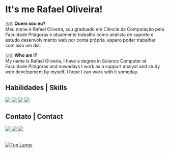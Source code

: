 <h1>It's me Rafael Oliveira!</h1>

<p>    
    <span>&#x1F1E7&#x1F1F7 <strong>Quem sou eu?</strong></span>
    <br>
    Meu nome é Rafael Oliveira, sou graduado em Ciência da Computação pela Faculdade Pitágoras e atualmente trabalho como analista de suporte e estudo desenvolvimento web por conta própria, espero poder trabalhar com isso um dia.</p>
<p>
    <span>&#x1F1FA&#x1F1F8 <strong>Who am I?</strong></span>
    <br>
    My name is Rafael Oliveira, I have a degree in Science Computer at Faculdade Pitágoras and nowadays I work as a support analyst and study web development by myself, I hope I can work with it someday.
</p>
<h2>Habilidades | Skills</h2>
<div>
    <img src="https://img.shields.io/badge/HTML5-E34F26?style=for-the-badge&logo=html5&logoColor=white">
    <img src="https://img.shields.io/badge/CSS3-1572B6?style=for-the-badge&logo=css3&logoColor=white">
    <img src="https://img.shields.io/badge/Figma-F24E1E?style=for-the-badge&logo=figma&logoColor=white">
    <img src="https://img.shields.io/badge/JavaScript-F7DF1E?style=for-the-badge&logo=javascript&logoColor=black">
</div>
<h2>Contato | Contact</h2>
<div>
    <a href="mailto:rafaeloliveira.ds@hotmail.com"> <img src="https://img.shields.io/badge/Microsoft_Outlook-0078D4?style=for-the-badge&logo=microsoft-outlook&logoColor=white">
    <a href="https://t.me/rafaods" target=_blank rel="external"> <img src="https://img.shields.io/badge/Telegram-2CA5E0?style=for-the-badge&logo=telegram&logoColor=white">
    <a href="https://www.linkedin.com/in/rafaeloliveira-ds/" target=_blank rel="external"> <img src="https://img.shields.io/badge/LinkedIn-0077B5?style=for-the-badge&logo=linkedin&logoColor=white">
</div>
<br>
        
[![Top Langs](https://github-readme-stats-git-masterrstaa-rickstaa.vercel.app/api/top-langs/?username=orafaeloliveira&theme=dracula&layout=compact)](https://github.com/anuraghazra/github-readme-stats)
